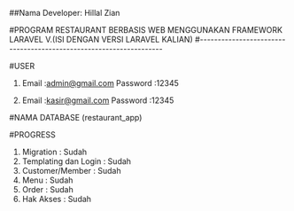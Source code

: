 ##Nama Developer: Hillal Zian
		
#PROGRAM RESTAURANT BERBASIS WEB MENGGUNAKAN FRAMEWORK LARAVEL V.(ISI DENGAN VERSI LARAVEL KALIAN)
#-------------------------------------------------------------------

#USER 
  1. Email	:admin@gmail.com
     Password	:12345

  2. Email	:kasir@gmail.com
     Password	:12345

#NAMA DATABASE
  (restaurant_app)

#PROGRESS
  1. Migration		  : Sudah
  2. Templating dan Login : Sudah
  3. Customer/Member	  : Sudah
  4. Menu		  : Sudah
  5. Order		  : Sudah
  6. Hak Akses		  : Sudah